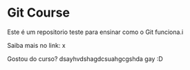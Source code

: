 # Git Course

Este é um repositorio teste para ensinar como o Git funciona.i

Saiba mais no link: x

Gostou do curso? dsayhvdshagdcsuahgcgshda gay :D
